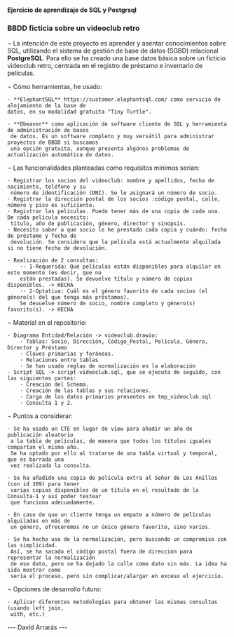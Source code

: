 
#### Ejercicio de aprendizaje de SQL y Postgrsql  ####
### BBDD ficticia sobre un videoclub retro ###


¬ La intención de este proyecto es aprender y asentar conocimientos sobre SQL, utilizando el sistema de gestión de base de datos (SGBD) relacional **PostgreSQL**. Para ello se ha creado una base datos básica sobre un ficticio videoclub retro, centrada en el registro de préstamo e inventario de películas.

¬ Cómo herramientas, he usado:
    
    · **ElephantSQL** https://customer.elephantsql.com/ como servicio de alojamiento de la base de 
    datos, en su modalidad gratuita "Tiny Turtle".

    · **Dbeaver** como aplicación de software cliente de SQL y herramienta de administración de bases
     de datos. Es un software completo y muy versátil para administrar proyectos de BBDD si buscamos 
     una opción gratuita, aunque presenta algúnos problemas de actualización automática de datos.

¬ Las funcionalidades planteadas como requisitos mínimos serían:

    · Registrar los socios del videoclub: nombre y apellidos, fecha de nacimiento, teléfono y su 
     número de identificación (DNI). Se le asignará un número de socio.
    · Registrar la dirección postal de los socios :código postal, calle, número y piso es suficiente. 
    · Registrar las películas. Puedo tener más de una copia de cada una. De cada película necesito: 
     título, año de publicación, género, director y sinopsis.
    · Necesito saber a que socio le he prestado cada copia y cuándo: fecha de préstamo y fecha de 
     devolución. Se considera que la película está actualmente alquilada si no tiene fecha de devolución.

    · Realización de 2 consultas:
        ·· 1-Requerida: Qué películas están disponibles para alquilar en este momento (es decir, que no 
        están prestadas). Se devuelve título y número de copias disponibles. -> HECHA
        ·· 2-Optativa: Cuál es el género favorito de cada socios (el género(s) del que tenga más préstamos). 
        Se devuelve número de socio, nombre completo y género(s) favorito(s). -> HECHA

¬ Material en el repositorio:

    · Diagrama Entidad/Relación -> videoclub.drawio:
        · Tablas: Socio, Dirección, Código_Postal, Película, Género, Director y Préstamo
        · Claves primarias y foráneas.
        · Relaciones entre tablas
        · Se han usado reglas de normalización en la elaboración
    · Script SQL -> script-videoclub.sql, que se ejecuta de seguido, con las siguientes partes:
        · Creación del Schema.
        · Creación de las tablas y sus relaciones.
        · Carga de los datos primarios presentes en tmp_videoclub.sql
        · Consulta 1 y 2.
    

¬ Puntos a considerar:

    · Se ha usado un CTE en lugar de view para añadir un año de publicación aleatorio
     a la tabla de películas, de manera que todos los títulos iguales compartan el mismo año.
     Se ha optado por ello al tratarse de una tabla virtual y temporal, que es borrada una 
     vez realizada la consulta.

    · Se ha añadido una copia de película extra al Señor de Los Anillos (con id 309) para tener
     varias copias disponibles de un título en el resultado de la Consulta-1 y así poder testear 
     que funciona adecuadamente.

    · En caso de que un cliente tenga un empate a número de películas alquiladas en más de
     un género, ofreceremos no un único género favorito, sino varios. 

    · Se ha hecho uso de la normalización, pero buscando un compromiso con las simplicidad. 
     Así, se ha sacado el código postal fuera de dirección para representar la normalización 
     de ese dato, pero se ha dejado la calle como dato sin más. La idea ha sido mostrar como 
     sería el proceso, pero sin complicar/alargar en exceso el ejercicio.


¬ Opciones de desarrollo futuro:

    · Aplicar diferentes metodologías para obtener las mismas consultas (usando left join, 
     with, etc.)



--- David Arrarás ---




